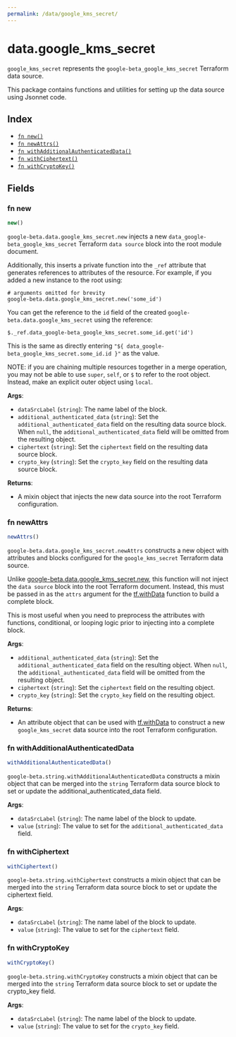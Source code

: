 ```yaml
---
permalink: /data/google_kms_secret/
---
```


# data.google_kms_secret

`google_kms_secret` represents the `google-beta_google_kms_secret` Terraform data source.



This package contains functions and utilities for setting up the data source using Jsonnet code.


## Index

* [`fn new()`](#fn-new)
* [`fn newAttrs()`](#fn-newattrs)
* [`fn withAdditionalAuthenticatedData()`](#fn-withadditionalauthenticateddata)
* [`fn withCiphertext()`](#fn-withciphertext)
* [`fn withCryptoKey()`](#fn-withcryptokey)

## Fields

### fn new

```ts
new()
```


`google-beta.data.google_kms_secret.new` injects a new `data_google-beta_google_kms_secret` Terraform `data source`
block into the root module document.

Additionally, this inserts a private function into the `_ref` attribute that generates references to attributes of the
resource. For example, if you added a new instance to the root using:

    # arguments omitted for brevity
    google-beta.data.google_kms_secret.new('some_id')

You can get the reference to the `id` field of the created `google-beta.data.google_kms_secret` using the reference:

    $._ref.data_google-beta_google_kms_secret.some_id.get('id')

This is the same as directly entering `"${ data_google-beta_google_kms_secret.some_id.id }"` as the value.

NOTE: if you are chaining multiple resources together in a merge operation, you may not be able to use `super`, `self`,
or `$` to refer to the root object. Instead, make an explicit outer object using `local`.

**Args**:
  - `dataSrcLabel` (`string`): The name label of the block.
  - `additional_authenticated_data` (`string`): Set the `additional_authenticated_data` field on the resulting data source block. When `null`, the `additional_authenticated_data` field will be omitted from the resulting object.
  - `ciphertext` (`string`): Set the `ciphertext` field on the resulting data source block.
  - `crypto_key` (`string`): Set the `crypto_key` field on the resulting data source block.

**Returns**:
- A mixin object that injects the new data source into the root Terraform configuration.


### fn newAttrs

```ts
newAttrs()
```


`google-beta.data.google_kms_secret.newAttrs` constructs a new object with attributes and blocks configured for the `google_kms_secret`
Terraform data source.

Unlike [google-beta.data.google_kms_secret.new](#fn-new), this function will not inject the `data source`
block into the root Terraform document. Instead, this must be passed in as the `attrs` argument for the
[tf.withData](https://github.com/tf-libsonnet/core/tree/main/docs#fn-withdata) function to build a complete block.

This is most useful when you need to preprocess the attributes with functions, conditional, or looping logic prior to
injecting into a complete block.

**Args**:
  - `additional_authenticated_data` (`string`): Set the `additional_authenticated_data` field on the resulting object. When `null`, the `additional_authenticated_data` field will be omitted from the resulting object.
  - `ciphertext` (`string`): Set the `ciphertext` field on the resulting object.
  - `crypto_key` (`string`): Set the `crypto_key` field on the resulting object.

**Returns**:
  - An attribute object that can be used with [tf.withData](https://github.com/tf-libsonnet/core/tree/main/docs#fn-withdata) to construct a new `google_kms_secret` data source into the root Terraform configuration.


### fn withAdditionalAuthenticatedData

```ts
withAdditionalAuthenticatedData()
```

`google-beta.string.withAdditionalAuthenticatedData` constructs a mixin object that can be merged into the `string`
Terraform data source block to set or update the additional_authenticated_data field.



**Args**:
  - `dataSrcLabel` (`string`): The name label of the block to update.
  - `value` (`string`): The value to set for the `additional_authenticated_data` field.


### fn withCiphertext

```ts
withCiphertext()
```

`google-beta.string.withCiphertext` constructs a mixin object that can be merged into the `string`
Terraform data source block to set or update the ciphertext field.



**Args**:
  - `dataSrcLabel` (`string`): The name label of the block to update.
  - `value` (`string`): The value to set for the `ciphertext` field.


### fn withCryptoKey

```ts
withCryptoKey()
```

`google-beta.string.withCryptoKey` constructs a mixin object that can be merged into the `string`
Terraform data source block to set or update the crypto_key field.



**Args**:
  - `dataSrcLabel` (`string`): The name label of the block to update.
  - `value` (`string`): The value to set for the `crypto_key` field.
